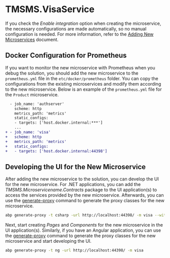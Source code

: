 # TMSMS.VisaService

If you check the *Enable integration* option when creating the microservice, the necessary configurations are made automatically, so no manual configuration is needed. For more information, refer to the [Adding New Microservices](https://abp.io/docs/latest/solution-templates/microservice/adding-new-microservices) document.


## Docker Configuration for Prometheus

If you want to monitor the new microservice with Prometheus when you debug the solution, you should add the new microservice to the `prometheus.yml` file in the `etc/docker/prometheus` folder. You can copy the configurations from the existing microservices and modify them according to the new microservice. Below is an example of the `prometheus.yml` file for the `Product` microservice.

```diff
  - job_name: 'authserver'
    scheme: http
    metrics_path: 'metrics'
    static_configs:
    - targets: ['host.docker.internal:***']
    ...
+ - job_name: 'visa'
+   scheme: http
+   metrics_path: 'metrics'
+   static_configs:
+   - targets: ['host.docker.internal:44398']
```

## Developing the UI for the New Microservice

After adding the new microservice to the solution, you can develop the UI for the new microservice. For .NET applications, you can add the *TMSMS.Microservicename.Contracts* package to the UI application(s) to access the services provided by the new microservice. Afterwards, you can use the [generate-proxy](https://abp.io/docs/latest/cli#generate-proxy) command to generate the proxy classes for the new microservice.

```bash
abp generate-proxy -t csharp -url http://localhost:44398/ -m visa --without-contracts
```

Next, start creating *Pages* and *Components* for the new microservice in the UI application(s). Similarly, if you have an Angular application, you can use the [generate-proxy](https://abp.io/docs/latest/cli#generate-proxy) command to generate the proxy classes for the new microservice and start developing the UI.

```bash
abp generate-proxy -t ng -url http://localhost:44398/ -m visa
```